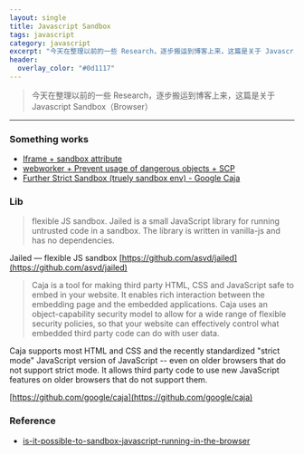```yaml
---
layout: single
title: Javascript Sandbox
tags: javascript
category: javascript
excerpt: "今天在整理以前的一些 Research，逐步搬运到博客上来，这篇是关于 Javascript Sandbox（Browser）"
header:
  overlay_color: "#0d1117"
---
```


> 今天在整理以前的一些 Research，逐步搬运到博客上来，这篇是关于 Javascript Sandbox（Browser）

---

### Something works

* [Iframe + sandbox attribute](https://www.w3.org/TR/2010/WD-html5-20100624/the-iframe-element.html#attr-iframe-sandbox)
* [webworker + Prevent usage of dangerous objects + SCP](https://www.softfluent.com/blog/dev/Executing-untrusted-JavaScript-code-in-a-browser)
* [Further Strict Sandbox (truely sandbox env) - Google Caja](https://github.com/google/caja)

### Lib

> flexible JS sandbox.
> Jailed is a small JavaScript library for running untrusted code in a sandbox. The library is written in vanilla-js and has no dependencies.

Jailed — flexible JS sandbox [https://github.com/asvd/jailed](https://github.com/asvd/jailed)

> Caja is a tool for making third party HTML, CSS and JavaScript safe to embed in your website. It enables rich interaction between the embedding page and the embedded applications. Caja uses an object-capability security model to allow for a wide range of flexible security policies, so that your website can effectively control what embedded third party code can do with user data.

Caja supports most HTML and CSS and the recently standardized "strict mode" JavaScript version of JavaScript -- even on older browsers that do not support strict mode. It allows third party code to use new JavaScript features on older browsers that do not support them.

[https://github.com/google/caja](https://github.com/google/caja)

### Reference

* [is-it-possible-to-sandbox-javascript-running-in-the-browser](https://stackoverflow.com/questions/195149/is-it-possible-to-sandbox-javascript-running-in-the-browser)
